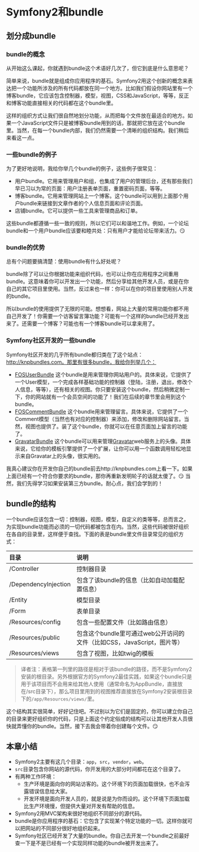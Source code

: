 # Symfony2和bundle #

## 划分成bundle ##

### bundle的概念 ###

从开始这么课起，你就遇到bundle这个术语好几次了，但它到底是什么意思呢？

简单来说，bundle就是组成你应用程序的基石。Symfony2用这个创新的概念来表达把一个功能所涉及的所有代码都放在同一个地方。比如我们假设你网站里有一个博客bundle，它应该包含控制器，模型，视图，CSS和JavaScript，等等，反正和博客功能直接相关的代码都在这个bundle里。

这样的组织方式让我们很自然地划分功能，从而把每个文件放在最适合的地方。如果一个JavaScript文件只是被博客bundle用到的话，那就把它放在这个bundle里。当然，在每一个bundle内部，我们仍然需要一个清晰的组织结构。我们稍后来看这一点。

### 一些bundle的例子 ###

为了更好地说明，我给你举几个bundle的例子，这些例子很常见：

- 用户bundle。它用来管理用户和组，也集成了用户的管理后台，还有那些我们早已习以为常的页面：用户注册表单页面，重置密码页面，等等。
- 博客bundle。它用来管理网站上一个博客。这个bundle可以用到上面那个用户bundle来链接到文章作者的个人信息页面和评论页面。
- 店铺bundle。它可以提供一些工具来管理商品和订单。

这些bundle都遵循一些一致的规则，所以它们可以和谐地工作。例如，一个论坛bundle和一个用户bundle应该要和睦共处：只有用户才能给论坛带来活力。:smirk:

### bundle的优势 ###

总有个问题要搞清楚：使用bundle有什么好处呢？

bundle除了可以让你根据功能来组织代码，也可以让你在应用程序之间重用bundle。这意味着你可以开发出一个功能，然后分享给其他开发人员，或是在你自己的其它项目里使用。当然，反过来也一样：你可以在你的项目里使用别人开发的bundle。

所以bundle的使用提供了无限的可能。想想看，网站上大量的常用功能你都不用自己开发了！你需要一个访客留言簿功能？可能有一个这样的bundle已经开发出来了。还需要一个博客？可能也有一个博客bundle可以拿来用了。

### Symfony社区开发的一些bundle ###

Symfony社区开发的几乎所有bundle都归类在了这个站点：http://knpbundles.com。那里有很多bundle，我给你列举几个：

- [FOSUserBundle](http://knpbundles.com/FriendsOfSymfony/FOSUserBundle) 这个bundle是用来管理你网站用户的。具体来说，它提供了一个User模型，一个完成各样基础功能的控制器（登陆，注册，退出，修改个人信息，等等），还有相关的视图。你只要安装这个bundle，然后稍微定制一下，你的网站就有一个会员空间的功能了！我们在后续的章节里会用到这个bundle。
- [FOSCommentBundle](http://knpbundles.com/FriendsOfSymfony/FOSCommentBundle) 这个bundle用来管理留言。具体来说，它提供了一个Comment模型（当然也有对应的控制器）来添加，修改和删除网站留言。当然，视图也提供了。装了这个bundle，你就可以在任意页面加上留言的功能了。
- [GravatarBundle](http://knpbundles.com/ornicar/GravatarBundle) 这个bundle可以用来管理[Gravatar](https://fr.gravatar.com/)web服务上的头像。具体来说，它给你的模板引擎提供了一个扩展，让你可以用一个函数调用轻松地显示来自Gravatar上的头像，很实用的。

我真心建议你在开发你自己的bundle前去http://knpbundles.com上看一下。如果上面已经有一个符合你要求的bundle，那你再重新发明轮子的话就太傻了。:smirk: 当然，我们先得学习如果安装第三方bundle。耐心点，我们会学到的！

## bundle的结构 ##

一个bundle应该包含一切：控制器，视图，模型，自定义的类等等，总而言之，为实现bundle功能而必须的一切代码都被包含在内。当然，这些代码被很好组织在各自的目录里，这样便于查找。下面的表是bundle里文件目录常见的组织方式：

| 目录                  | 说明          |
| :--------------------|:------------- |
| /Controller          | 控制器目录 |
| /DependencyInjection | 包含了该bundle的信息（比如自动加载配置信息）|
| /Entity              | 模型目录   |
| /Form                | 表单目录   |
| /Resources/config    | 包含一些配置文件（比如路由信息）|
| /Resources/public    | 包含这个bundle里可通过web公开访问的文件（比如CSS，JavaScript，图片等）|
| /Resources/views     | 包含了视图，比如twig的模板 |

> 译者注：表格第一列里的路径是相对于该bundle的路径，而不是Symfony2安装的根目录。另外根据官方的Symfony2最佳实践，如果这个bundle只是用于该项目而不会用来给其他人使用（通常命名为AppBundle，直接放在/src目录下），那么项目里用到的视图推荐直接放在Symfony2安装根目录下的`/app/Resources/views/`里。

这个结构其实很简单，好好记住吧。不过别以为它们是固定的，你可以建立你自己的目录来更好组织你的代码，只是上面这个约定俗成的结构可以让其他开发人员很快就弄懂你的bundle。当然，接下去我会带着你创建每个文件。:smirk:

## 本章小结 ##

- Symfony2主要有这几个目录：`app`，`src`，`vendor`，`web`。
- `src`目录包含你网站的源代码，你开发用的大部分时间都花在这个目录了。
- 有两种工作环境：
  + 生产环境是面向你的网站访客的。这个环境下的页面加载很快，也不会泻露错误信息给大家。
  + 开发环境是面向开发人员的，就是说是为你而设的。这个环境下页面加载比生产环境慢，但提供大量对开发有帮助的信息。
- Symfony2用MVC架构来很好地组织不同部分的源代码。
- bundle是你应用程序的基石：它包含了实现某个特定功能的一切。这样你就可以把网站的不同部分很好地组织起来。
- Symfony社区已经开发了大量的bundle。你自己去开发一个bundle之前最好查一下是不是已经有一个实现同样功能的bundle被开发出来了。
